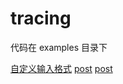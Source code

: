 # tracing

代码在 examples 目录下

[自定义输入格式](https://course.rs/logs/tracing-logger.html)
[post](https://github.com/rustlang-cn/Rustt/blob/main/Articles/%5B2022-04-07%5D%20%E5%9C%A8%20Rust%20%E4%B8%AD%E4%BD%BF%E7%94%A8%20tracing%20%E8%87%AA%E5%AE%9A%E4%B9%89%E6%97%A5%E5%BF%97.md)
[post](https://burgers.io/custom-logging-in-rust-using-tracing)
